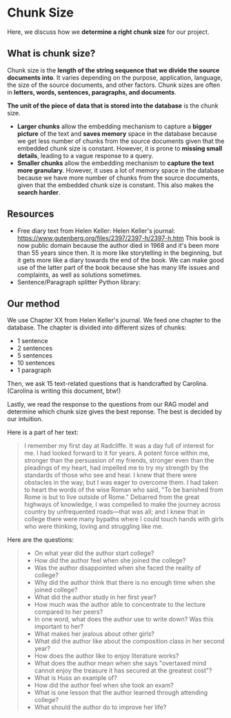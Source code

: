 # Chunk Size

Here, we discuss how we **determine a right chunk size** for our project.

## What is chunk size?
Chunk size is the **length of the string sequence that we divide the source documents into**. It varies depending on the purpose, application, language, the size of the source documents, and other factors. Chunk sizes are often in **letters, words, sentences, paragraphs, and documents**.

**The unit of the piece of data that is stored into the database** is the chunk size. 
- **Larger chunks** allow the embedding mechanism to capture a **bigger picture** of the text and **saves memory** space in the database because we get less number of chunks from the source documents given that the embedded chunk size is constant. However, it is prone to **missing small details**, leading to a vague response to a query.
- **Smaller chunks** allow the embedding mechanism to **capture the text more granulary**. However, it uses a lot of memory space in the database because we have more number of chunks from the source documents, given that the embedded chunk size is constant. This also makes the **search harder**.


## Resources
- Free diary text from Helen Keller:
Helen Keller's journal: https://www.gutenberg.org/files/2397/2397-h/2397-h.htm
This book is now public domain because the author died in 1968 and it's been more than 55 years since then. It is more like storytelling in the beginning, but it gets more like a diary towards the end of the book. We can make good use of the latter part of the book because she has many life issues and complaints, as well as solutions sometimes.
- Sentence/Paragraph splitter Python library:

## Our method
We use Chapter XX from Helen Keller's journal. We feed one chapter to the database. The chapter is divided into different sizes of chunks:
- 1 sentence
- 2 sentences
- 5 sentences
- 10 sentences
- 1 paragraph

Then, we ask 15 text-related questions that is handcrafted by Carolina. (Carolina is writing this document, btw!)

Lastly, we read the response to the questions from our RAG model and determine which chunk size gives the best reponse. The best is decided by our intuition.

Here is a part of her text:
>  I remember my first day at Radcliffe. It was a day full of interest for me. I had looked forward to it for years. A potent force within me, stronger than the persuasion of my friends, stronger even than the pleadings of my heart, had impelled me to try my strength by the standards of those who see and hear. I knew that there were obstacles in the way; but I was eager to overcome them. I had taken to heart the words of the wise Roman who said, "To be banished from Rome is but to live outside of Rome." Debarred from the great highways of knowledge, I was compelled to make the journey across country by unfrequented roads—that was all; and I knew that in college there were many bypaths where I could touch hands with girls who were thinking, loving and struggling like me.

Here are the questions:
> - On what year did the author start college?
> - How did the author feel when she joined the college?
> - Was the author disappointed when she faced the reality of college?
> - Why did the author think that there is no enough time when she joined college?
> - What did the author study in her first year?
> - How much was the author able to concentrate to the lecture compared to her peers?
> - In one word, what does the author use to write down? Was this important to her?
> - What makes her jealous about other girls?
> - What did the author like about the composition class in her second year?
> - How does the author like to enjoy literature works?
> - What does the author mean when she says "overtaxed mind cannot enjoy the treasure it has secured at the greatest cost"?
> - What is Huss an example of?
> - How did the author feel when she took an exam?
> - What is one lesson that the author learned through attending college?
> - What should the author do to improve her life?